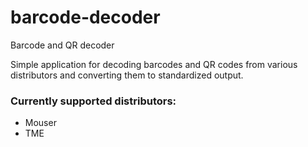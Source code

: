 # barcode-decoder
Barcode and QR decoder

Simple application for decoding barcodes and QR codes from various distributors and converting them to standardized output.

### Currently supported distributors:
- Mouser
- TME


